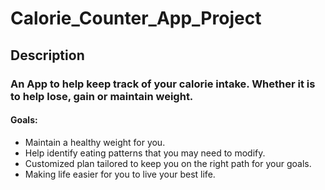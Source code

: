 # Calorie_Counter_App_Project

## Description

### An App to help keep track of your calorie intake. Whether it is to help lose, gain or maintain weight. 

#### Goals:
* Maintain a healthy weight for you.
* Help identify eating patterns that you may need to modify.
* Customized plan tailored to keep you on the right path for your goals.
* Making life easier for you to live your best life. 

